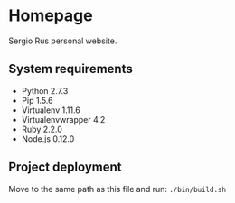 # Homepage

Sergio Rus personal website.

## System requirements

- Python 2.7.3
- Pip 1.5.6
- Virtualenv 1.11.6
- Virtualenvwrapper 4.2
- Ruby 2.2.0
- Node.js 0.12.0

## Project deployment

Move to the same path as this file and run: `./bin/build.sh`
